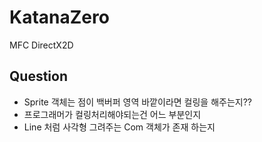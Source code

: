 # KatanaZero
MFC DirectX2D

## Question
* Sprite 객체는 점이 백버퍼 영역 바깥이라면 컬링을 해주는지??
* 프로그래머가 컬링처리해야되는건 어느 부분인지
* Line 처럼 사각형 그려주는 Com 객체가 존재 하는지

